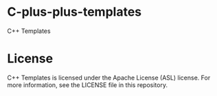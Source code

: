 # C-plus-plus-templates
C++ Templates

# License
C++ Templates is licensed under the Apache License (ASL) license. For more information, see the LICENSE file in this repository.
